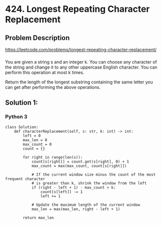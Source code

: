 # 424. Longest Repeating Character Replacement

## Problem Description
https://leetcode.com/problems/longest-repeating-character-replacement/
###
You are given a string s and an integer k. You can choose any character of the string and change it to any other uppercase English character. You can perform this operation at most k times.

Return the length of the longest substring containing the same letter you can get after performing the above operations.
 

## Solution 1: 
### Python 3
```
class Solution:
    def characterReplacement(self, s: str, k: int) -> int:
        left = 0
        max_len = 0
        max_count = 0
        count = {}

        for right in range(len(s)):
            count[s[right]] = count.get(s[right], 0) + 1
            max_count = max(max_count, count[s[right]])

            # If the current window size minus the count of the most frequent character
            # is greater than k, shrink the window from the left
            if (right - left + 1) - max_count > k:
                count[s[left]] -= 1
                left += 1

            # Update the maximum length of the current window
            max_len = max(max_len, right - left + 1)

        return max_len
```

        
      
